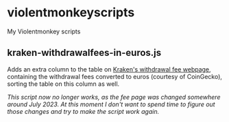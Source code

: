 # violentmonkeyscripts
My Violentmonkey scripts

## kraken-withdrawalfees-in-euros.js
Adds an extra column to the table on [Kraken's withdrawal fee webpage](https://support.kraken.com/hc/en-us/articles/360000767986-Cryptocurrency-withdrawal-fees-and-minimums), containing the withdrawal fees converted to euros (courtesy of CoinGecko), sorting the table on this column as well.

*This script now no longer works, as the fee page was changed somewhere around July 2023. At this moment I don't want to spend time to figure out those changes and try to make the script work again.*
